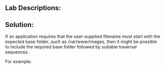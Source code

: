 ## Lab Descriptions:




## Solution:

If an application requires that the user-supplied filename must start with the expected base folder, such as /var/www/images, then it might be possible to include the required base folder followed by suitable traversal sequences.

For example:



